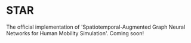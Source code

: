 # STAR

The official implementation of 'Spatiotemporal-Augmented Graph Neural Networks for Human Mobility Simulation'. Coming soon!

